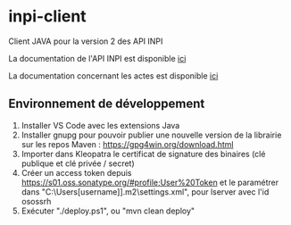 # inpi-client
Client JAVA pour la version 2 des API INPI

La documentation de l'API INPI est disponible [ici](https://www.inpi.fr/sites/default/files/documentation%20technique%20API%20formalit%C3%A9s_v13.pdf)
 
La documentation concernant les actes est disponible [ici](https://www.inpi.fr/sites/default/files/documentation%20technique%20API%20Actes%20v1.1.pdf)

## Environnement de développement

1. Installer VS Code avec les extensions Java
2. Installer gnupg pour pouvoir publier une nouvelle version de la librairie sur les repos Maven : https://gpg4win.org/download.html
3. Importer dans Kleopatra le certificat de signature des binaires (clé publique et clé privée / secret)
4. Créer un access token depuis https://s01.oss.sonatype.org/#profile;User%20Token et le paramétrer dans "C:\Users\[username]]\.m2\settings.xml", pour lserver avec l'id osossrh
5. Exécuter "./deploy.ps1", ou "mvn clean deploy"
